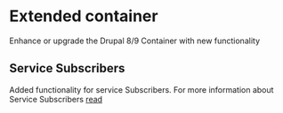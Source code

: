 # Extended container
Enhance or upgrade the Drupal 8/9 Container with new functionality

## Service Subscribers
Added functionality for service Subscribers.
For more information about Service Subscribers [read](https://symfony.com/doc/3.4/service_container/service_subscribers_locators.html) 
